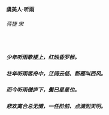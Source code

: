 </br></br>

#### 虞美人·听雨

###### 蒋捷 宋

</br>

##### 少年听雨歌楼上，红烛昏罗帐。

##### 壮年听雨客舟中，江阔云低、断雁叫西风。

##### 而今听雨僧庐下，鬓已星星也。

##### 悲欢离合总无情，一任阶前、点滴到天明。


